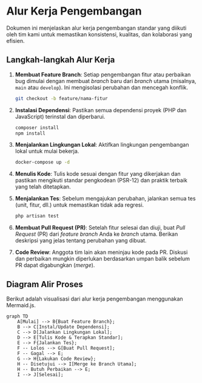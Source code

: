# Alur Kerja Pengembangan

Dokumen ini menjelaskan alur kerja pengembangan standar yang diikuti oleh tim kami untuk memastikan konsistensi, kualitas, dan kolaborasi yang efisien.

## Langkah-langkah Alur Kerja

1.  **Membuat Feature Branch**: Setiap pengembangan fitur atau perbaikan bug dimulai dengan membuat *branch* baru dari *branch* utama (misalnya, `main` atau `develop`). Ini mengisolasi perubahan dan mencegah konflik.
    ```bash
    git checkout -b feature/nama-fitur
    ```

2.  **Instalasi Dependensi**: Pastikan semua dependensi proyek (PHP dan JavaScript) terinstal dan diperbarui.
    ```bash
    composer install
    npm install
    ```

3.  **Menjalankan Lingkungan Lokal**: Aktifkan lingkungan pengembangan lokal untuk mulai bekerja.
    ```bash
    docker-compose up -d
    ```

4.  **Menulis Kode**: Tulis kode sesuai dengan fitur yang dikerjakan dan pastikan mengikuti standar pengkodean (PSR-12) dan praktik terbaik yang telah ditetapkan.

5.  **Menjalankan Tes**: Sebelum mengajukan perubahan, jalankan semua tes (unit, fitur, dll.) untuk memastikan tidak ada regresi.
    ```bash
    php artisan test
    ```

6.  **Membuat Pull Request (PR)**: Setelah fitur selesai dan diuji, buat *Pull Request* (PR) dari *feature branch* Anda ke *branch* utama. Berikan deskripsi yang jelas tentang perubahan yang dibuat.

7.  **Code Review**: Anggota tim lain akan meninjau kode pada PR. Diskusi dan perbaikan mungkin diperlukan berdasarkan umpan balik sebelum PR dapat digabungkan (*merge*).

## Diagram Alir Proses

Berikut adalah visualisasi dari alur kerja pengembangan menggunakan Mermaid.js.

```mermaid
graph TD
    A[Mulai] --> B{Buat Feature Branch};
    B --> C[Instal/Update Dependensi];
    C --> D[Jalankan Lingkungan Lokal];
    D --> E[Tulis Kode & Terapkan Standar];
    E --> F{Jalankan Tes};
    F -- Lolos --> G[Buat Pull Request];
    F -- Gagal --> E;
    G --> H{Lakukan Code Review};
    H -- Disetujui --> I[Merge ke Branch Utama];
    H -- Butuh Perbaikan --> E;
    I --> J[Selesai];